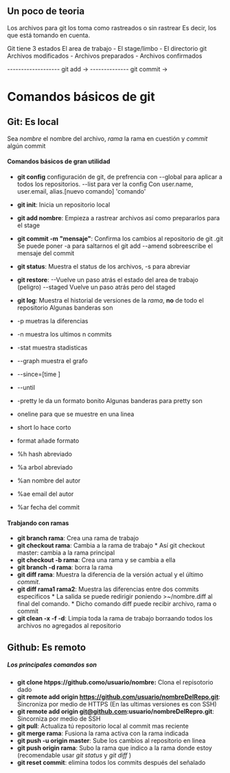 ## Un poco de teoria
Los archivos para git los toma como rastreados o sin rastrear
Es decir, los que está tomando en cuenta.

Git tiene 3 estados
El area de trabajo     -     El stage/limbo      -  El directorio git
Archivos modificados   -   Archivos preparados   -  Archivos confirmados

------------------- git add -> -------------- git commit ->

# Comandos básicos de git

## Git: Es local
Sea _nombre_ el nombre del archivo, _rama_ la rama en cuestión y _commit_ algún commit

#### Comandos básicos de gran utilidad

  * **git config** configuración de git, de prefrencia con --global para aplicar
  a todos los repositorios. --list para ver la config
  Con user.name, user.email, alias.[nuevo comando] 'comando'

  * **git init**: Inicia un repositorio local

  * **git add nombre**: Empieza a rastrear archivos así como prepararlos para el stage

  * **git commit -m "mensaje"**: Confirma los cambios al repositorio de git .git
  Se puede poner -a para saltarnos el git add
  --amend sobreescribe el mensaje del commit

  * **git status**: Muestra el status de los archivos, -s para abreviar

  * **git restore**: --Vuelve un paso atrás el estado del area de trabajo (peligro)
  --staged Vuelve un paso atrás pero del staged
  
  * **git log**: Muestra el historial de versiones de la _rama_, **no** de todo el repositorio
  Algunas banderas son   
  * -p muetras la diferencias
  * -n muestra los ultimos n commits
  * -stat muestra stadisticas
  * --graph muestra el grafo
  * --since=[time ]
  * --until
  * -pretty le da un formato bonito
  Algunas banderas para pretty son 
  * oneline para que se muestre en una linea
  * short lo hace corto
  * format añade formato
  * %h hash abreviado
  * %a arbol abreviado
  * %an nombre del autor 
  * %ae email del autor
  * %ar fecha del commit



#### Trabjando con ramas
   * **git branch rama**: Crea una rama de trabajo
   * **git checkout rama**: Cambia a la rama de trabajo
    * Así git checkout master: cambia a la rama principal
   * **git checkout -b rama**: Crea una rama y se cambia a ella
   * **git branch -d rama**: borra la rama
   * **git diff rama**: Muestra la diferencia de la versión actual y el último _commit_.
   * **git diff rama1 rama2**: Muestra las diferencias entre dos commits especificos
    * La salida se puede redirigir poniendo >~/nombre.diff al final del comando.
    * Dicho comando diff puede recibir archivo, rama o commit 
   * **git clean -x -f -d**: Limpia toda la rama de trabajo  borraando todos los archivos no agregados al repositorio
   

## Github: Es remoto

##### Los principales comandos son
  * **git clone htpps://github.como/usuario/nombre:** Clona el repisotorio dado
  * **git remote add origin https://github.com/usuario/nombreDelRepo.git**: Sincroniza por medio de HTTPS (En las ultimas versiones es con SSH)
  * **git remote add origin  git@github.com:usuario/nombreDelRepro.git**: Sincorniza por medio de SSH
  * **git pull**: Actualiza tú repositorio local al commit mas reciente
  * **git merge rama**: Fusiona la rama activa con la rama indicada
  * **git push -u origin master**: Sube los cambios al repositorio en linea
  * **git push origin rama**: Subo la rama que indico a la rama donde estoy (recomendable usar _git status_ y _git diff_ )
  * **git reset commit**: elimina todos los commits después del señalado